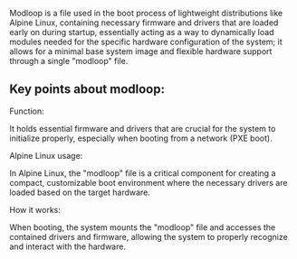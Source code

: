 Modloop is a file used in the boot process of lightweight distributions like Alpine Linux, containing necessary firmware and drivers that are loaded early on during startup, essentially acting as a way to dynamically load modules needed for the specific hardware configuration of the system; it allows for a minimal base system image and flexible hardware support through a single "modloop" file. 

## Key points about modloop:

Function:

It holds essential firmware and drivers that are crucial for the system to initialize properly, especially when booting from a network (PXE boot). 

Alpine Linux usage:

In Alpine Linux, the "modloop" file is a critical component for creating a compact, customizable boot environment where the necessary drivers are loaded based on the target hardware. 

How it works:

When booting, the system mounts the "modloop" file and accesses the contained drivers and firmware, allowing the system to properly recognize and interact with the hardware. 